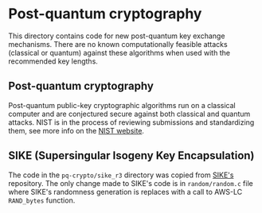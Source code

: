 # Post-quantum cryptography
This directory contains code for new post-quantum key exchange mechanisms. There are no known computationally feasible
attacks (classical or quantum) against these algorithms when used with the recommended key lengths.

## Post-quantum cryptography
Post-quantum public-key cryptographic algorithms run on a classical computer and are conjectured secure against both
classical and quantum attacks. NIST is in the process of reviewing submissions and standardizing them,
see more info on the [NIST website](https://csrc.nist.gov/Projects/Post-Quantum-Cryptography/Post-Quantum-Cryptography-Standardization).

## SIKE (Supersingular Isogeny Key Encapsulation)
The code in the `pq-crypto/sike_r3` directory was copied from [SIKE's](https://github.com/microsoft/PQCrypto-SIDH) repository.
The only change made to SIKE's code is in `random/random.c` file where SIKE's randomness generation is replaces with a call to AWS-LC `RAND_bytes` function.